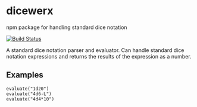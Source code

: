 # dicewerx

npm package for handling standard dice notation

[![Build Status](https://travis-ci.org/codemastermick/dicewerx.svg?branch=master)](https://travis-ci.org/codemastermick/dicewerx)

A standard dice notation parser and evaluator. Can handle standard dice notation expressions and returns the results of the expression as a number.

## Examples
```
evaluate("1d20")
evaluate("4d6-L")
evaluate("4d4*10")
```